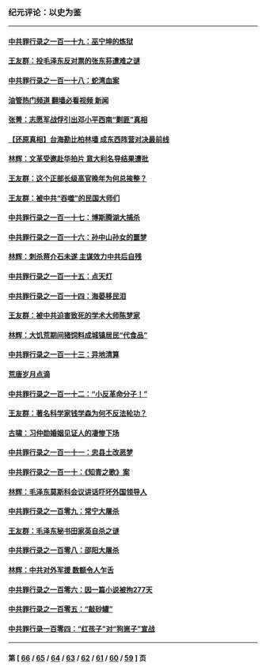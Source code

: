 ### 纪元评论：以史为鉴
---
#### [中共罪行录之一百一十九：巫宁坤的炼狱](../../pages/nsc1028/n13953203.md?03210330) 
#### [王友群：投毛泽东反对票的张东荪遭难之谜](../../pages/nsc1028/n13951901.md?03210330) 
#### [中共罪行录之一百一十八：蛇湾血案](../../pages/nsc1028/n13950784.md?03210330) 
#### [油管热门频道 翻墙必看视频 新闻](ok?03210330)
#### [张菁：志愿军战俘引出邓小平西南“剿匪”真相](../../pages/nsc1028/n13950241.md?03210330) 
#### [【还原真相】台海勘比柏林墙 成东西阵营对决最前线](../../pages/nsc1028/n13948147.md?03210330) 
#### [林辉：文革受邀赴华拍片 意大利名导结果遭批](../../pages/nsc1028/n13945883.md?03210330) 
#### [王友群：这个正部长级高官晚年为何总挨整？](../../pages/nsc1028/n13943816.md?03210330) 
#### [王友群：被中共“吞噬”的民国大师们](../../pages/nsc1028/n13942620.md?03210330) 
#### [中共罪行录之一百一十七：博斯腾湖大捕杀](../../pages/nsc1028/n13939864.md?03210330) 
#### [中共罪行录之一百一十六：孙中山孙女的噩梦](../../pages/nsc1028/n13937214.md?03210330) 
#### [林辉：刺杀蒋介石未遂 主谋效力中共后自残](../../pages/nsc1028/n13935457.md?03210330) 
#### [中共罪行录之一百一十五：点天灯](../../pages/nsc1028/n13935336.md?03210330) 
#### [中共罪行录之一百一十四：海晏移民泪](../../pages/nsc1028/n13934634.md?03210330) 
#### [王友群：被中共迫害致死的学术大师陈梦家](../../pages/nsc1028/n13932885.md?03210330) 
#### [林辉：大饥荒期间猪饲料成城镇居民“代食品”](../../pages/nsc1028/n13933558.md?03210330) 
#### [中共罪行录之一百一十三：异地清算](../../pages/nsc1028/n13930716.md?03210330) 
#### [荒唐岁月点滴](../../pages/nsc1028/n13931451.md?03210330) 
#### [中共罪行录之一百一十二：“小反革命分子！”](../../pages/nsc1028/n13926295.md?03210330) 
#### [王友群：著名科学家钱学森为何不反法轮功？](../../pages/nsc1028/n13923607.md?03210330) 
#### [古啸：习仲勋婚姻见证人的凄惨下场](../../pages/nsc1028/n13923826.md?03210330) 
#### [中共罪行录之一百一十一：忠县土改恶梦](../../pages/nsc1028/n13923119.md?03210330) 
#### [中共罪行录之一百一十：《知青之歌》案](../../pages/nsc1028/n13920732.md?03210330) 
#### [林辉：毛泽东莫斯科会议讲话吓坏外国领导人](../../pages/nsc1028/n13917931.md?03210330) 
#### [中共罪行录之一百零九：常宁大屠杀](../../pages/nsc1028/n13917366.md?03210330) 
#### [王友群：毛泽东秘书田家英自杀之谜](../../pages/nsc1028/n13916918.md?03210330) 
#### [中共罪行录之一百零八：邵阳大屠杀](../../pages/nsc1028/n13916622.md?03210330) 
#### [林辉：中共对外军援 数额令人乍舌](../../pages/nsc1028/n13914615.md?03210330) 
#### [中共罪行录之一百零六：因一篇小说被拘277天](../../pages/nsc1028/n13913548.md?03210330) 
#### [中共罪行录之一百零五：“敲砂罐”](../../pages/nsc1028/n13912910.md?03210330) 
#### [中共罪行录一百零四：“红孩子”对“狗崽子”宣战](../../pages/nsc1028/n13908811.md?03210330) 

---
#### 第 [ [66](./66.md?03210330) / [65](./65.md?03210330) / [64](./64.md?03210330) / [63](./63.md?03210330) / [62](./62.md?03210330) / [61](./61.md?03210330) / [60](./60.md?03210330) / [59](./59.md?03210330) ] 页
